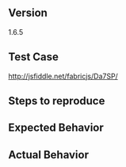 <!--
Thank you for contributing!

Have a usage question?
======================
The issue tracker is only for bugs (with reproducible minimal test case) and feature requests, so please do the following if you have a question:

- Read the tutorial: http://fabricjs.com/articles/
- Read the docs: http://fabricjs.com/docs/
- Explore demos: http://fabricjs.com/demos/
- Look for/ask questions on StackOverflow: http://stackoverflow.com/questions/tagged/fabricjs
- Ask on Google Group: https://groups.google.com/forum/#!forum/fabricjs


Think you found a bug?
======================
The best bug report is a failing test in the repository as a pull request. Otherwise, please use the "BUG REPORT" template below.


Have a feature request?
=======================
Remove the template from below and provide thoughtful commentary *and code samples* on what this feature means for your product. What will it allow you to do that you can't do today? How will it make current work-arounds straightforward? What potential bugs and edge cases does it help to avoid? etc.
-->

<!-- BUG TEMPLATE -->
## Version
1.6.5

## Test Case
http://jsfiddle.net/fabricjs/Da7SP/

## Steps to reproduce

## Expected Behavior

## Actual Behavior
